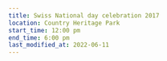 ```yaml
---
title: Swiss National day celebration 2017
location: Country Heritage Park
start_time: 12:00 pm
end_time: 6:00 pm
last_modified_at: 2022-06-11
---
```

